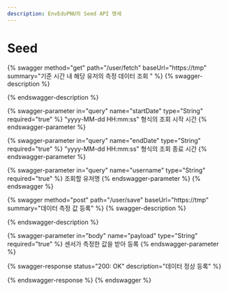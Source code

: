 ```yaml
---
description: EnvEduPNU의 Seed API 명세
---
```


# Seed

{% swagger method="get" path="/user/fetch" baseUrl="https://tmp" summary="기준 시간 내 해당 유저의 측정 데이터 조회 " %}
{% swagger-description %}

{% endswagger-description %}

{% swagger-parameter in="query" name="startDate" type="String" required="true" %}
"yyyy-MM-dd HH:mm:ss" 형식의 조회 시작 시간
{% endswagger-parameter %}

{% swagger-parameter in="query" name="endDate" type="String" required="true" %}
"yyyy-MM-dd HH:mm:ss" 형식의 조회 종료 시간
{% endswagger-parameter %}

{% swagger-parameter in="query" name="username" type="String" required="true" %}
조회할 유저명
{% endswagger-parameter %}
{% endswagger %}

{% swagger method="post" path="/user/save" baseUrl="https://tmp" summary="데이터 측정 값 등록" %}
{% swagger-description %}

{% endswagger-description %}

{% swagger-parameter in="body" name="payload" type="String" required="true" %}
센서가 측정한 값을 받아 등록
{% endswagger-parameter %}

{% swagger-response status="200: OK" description="데이터 정상 등록" %}

{% endswagger-response %}
{% endswagger %}
